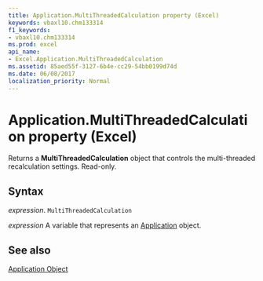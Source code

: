 ```yaml
---
title: Application.MultiThreadedCalculation property (Excel)
keywords: vbaxl10.chm133314
f1_keywords:
- vbaxl10.chm133314
ms.prod: excel
api_name:
- Excel.Application.MultiThreadedCalculation
ms.assetid: 85aed55f-3127-6b4e-cc29-54bb0199d74d
ms.date: 06/08/2017
localization_priority: Normal
---
```



# Application.MultiThreadedCalculation property (Excel)

Returns a  **MultiThreadedCalculation** object that controls the multi-threaded recalculation settings. Read-only.


## Syntax

_expression_. `MultiThreadedCalculation`

_expression_ A variable that represents an [Application](Excel.Application-graph-property.md) object.


## See also


[Application Object](Excel.Application(object).md)

